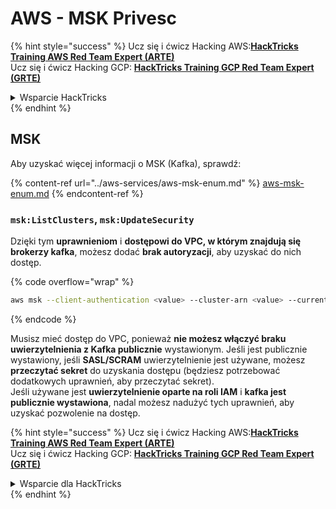 # AWS - MSK Privesc

{% hint style="success" %}
Ucz się i ćwicz Hacking AWS:<img src="../../../.gitbook/assets/image (1).png" alt="" data-size="line">[**HackTricks Training AWS Red Team Expert (ARTE)**](https://training.hacktricks.xyz/courses/arte)<img src="../../../.gitbook/assets/image (1).png" alt="" data-size="line">\
Ucz się i ćwicz Hacking GCP: <img src="../../../.gitbook/assets/image (2).png" alt="" data-size="line">[**HackTricks Training GCP Red Team Expert (GRTE)**<img src="../../../.gitbook/assets/image (2).png" alt="" data-size="line">](https://training.hacktricks.xyz/courses/grte)

<details>

<summary>Wsparcie HackTricks</summary>

* Sprawdź [**plany subskrypcyjne**](https://github.com/sponsors/carlospolop)!
* **Dołącz do** 💬 [**grupy Discord**](https://discord.gg/hRep4RUj7f) lub [**grupy telegramowej**](https://t.me/peass) lub **śledź** nas na **Twitterze** 🐦 [**@hacktricks\_live**](https://twitter.com/hacktricks\_live)**.**
* **Dziel się trikami hackingowymi, przesyłając PR-y do** [**HackTricks**](https://github.com/carlospolop/hacktricks) i [**HackTricks Cloud**](https://github.com/carlospolop/hacktricks-cloud) repozytoriów github.

</details>
{% endhint %}

## MSK

Aby uzyskać więcej informacji o MSK (Kafka), sprawdź:

{% content-ref url="../aws-services/aws-msk-enum.md" %}
[aws-msk-enum.md](../aws-services/aws-msk-enum.md)
{% endcontent-ref %}

### `msk:ListClusters`, `msk:UpdateSecurity`

Dzięki tym **uprawnieniom** i **dostępowi do VPC, w którym znajdują się brokerzy kafka**, możesz dodać **brak autoryzacji**, aby uzyskać do nich dostęp.

{% code overflow="wrap" %}
```bash
aws msk --client-authentication <value> --cluster-arn <value> --current-version <value>
```
{% endcode %}

Musisz mieć dostęp do VPC, ponieważ **nie możesz włączyć braku uwierzytelnienia z Kafka publicznie** wystawionym. Jeśli jest publicznie wystawiony, jeśli **SASL/SCRAM** uwierzytelnienie jest używane, możesz **przeczytać sekret** do uzyskania dostępu (będziesz potrzebować dodatkowych uprawnień, aby przeczytać sekret).\
Jeśli używane jest **uwierzytelnienie oparte na roli IAM** i **kafka jest publicznie wystawiona**, nadal możesz nadużyć tych uprawnień, aby uzyskać pozwolenie na dostęp.

{% hint style="success" %}
Ucz się i ćwicz Hacking AWS:<img src="../../../.gitbook/assets/image (1).png" alt="" data-size="line">[**HackTricks Training AWS Red Team Expert (ARTE)**](https://training.hacktricks.xyz/courses/arte)<img src="../../../.gitbook/assets/image (1).png" alt="" data-size="line">\
Ucz się i ćwicz Hacking GCP: <img src="../../../.gitbook/assets/image (2).png" alt="" data-size="line">[**HackTricks Training GCP Red Team Expert (GRTE)**<img src="../../../.gitbook/assets/image (2).png" alt="" data-size="line">](https://training.hacktricks.xyz/courses/grte)

<details>

<summary>Wsparcie dla HackTricks</summary>

* Sprawdź [**plany subskrypcyjne**](https://github.com/sponsors/carlospolop)!
* **Dołącz do** 💬 [**grupy Discord**](https://discord.gg/hRep4RUj7f) lub [**grupy telegram**](https://t.me/peass) lub **śledź** nas na **Twitterze** 🐦 [**@hacktricks\_live**](https://twitter.com/hacktricks\_live)**.**
* **Podziel się sztuczkami hackingowymi, przesyłając PR-y do** [**HackTricks**](https://github.com/carlospolop/hacktricks) i [**HackTricks Cloud**](https://github.com/carlospolop/hacktricks-cloud) repozytoriów github.

</details>
{% endhint %}
